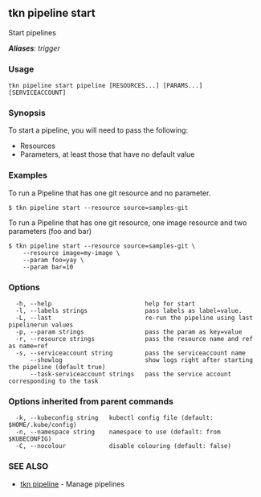 ## tkn pipeline start

Start pipelines

***Aliases**: trigger*

### Usage

```
tkn pipeline start pipeline [RESOURCES...] [PARAMS...] [SERVICEACCOUNT]
```

### Synopsis

To start a pipeline, you will need to pass the following:

- Resources
- Parameters, at least those that have no default value

### Examples

To run a Pipeline that has one git resource and no parameter.

	$ tkn pipeline start --resource source=samples-git


To run a Pipeline that has one git resource, one image resource and
two parameters (foo and bar)


	$ tkn pipeline start --resource source=samples-git \
		--resource image=my-image \
		--param foo=yay \
		--param bar=10

### Options

```
  -h, --help                          help for start
  -l, --labels strings                pass labels as label=value.
  -L, --last                          re-run the pipeline using last pipelinerun values
  -p, --param strings                 pass the param as key=value
  -r, --resource strings              pass the resource name and ref as name=ref
  -s, --serviceaccount string         pass the serviceaccount name
      --showlog                       show logs right after starting the pipeline (default true)
      --task-serviceaccount strings   pass the service account corresponding to the task
```

### Options inherited from parent commands

```
  -k, --kubeconfig string   kubectl config file (default: $HOME/.kube/config)
  -n, --namespace string    namespace to use (default: from $KUBECONFIG)
  -C, --nocolour            disable colouring (default: false)
```

### SEE ALSO

* [tkn pipeline](tkn_pipeline.md)	 - Manage pipelines

